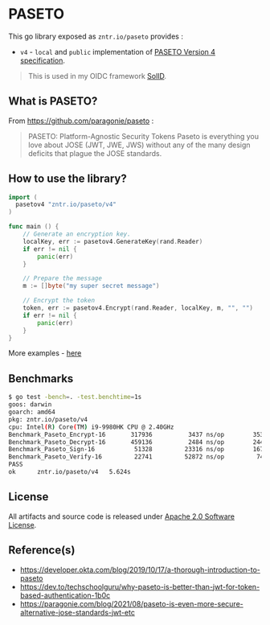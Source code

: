 # PASETO

This go library exposed as `zntr.io/paseto` provides :

* `v4` - `local` and `public` implementation of [PASETO Version 4 specification](https://github.com/paseto-standard/paseto-spec/blob/master/docs/01-Protocol-Versions/Version4.md). 

> This is used in my OIDC framework [SolID](https://github.com/zntrio/solid).

## What is PASETO?

From https://github.com/paragonie/paseto :

> PASETO: Platform-Agnostic Security Tokens
> Paseto is everything you love about JOSE (JWT, JWE, JWS) without any of the many design deficits that plague the JOSE standards.

## How to use the library?

```go
import (
  pasetov4 "zntr.io/paseto/v4"
)

func main () {
	// Generate an encryption key.
	localKey, err := pasetov4.GenerateKey(rand.Reader)
	if err != nil {
		panic(err)
	}

	// Prepare the message
	m := []byte("my super secret message")

	// Encrypt the token
	token, err := pasetov4.Encrypt(rand.Reader, localKey, m, "", "")
	if err != nil {
		panic(err)
	}
}
```

More examples - [here](example_test.go)

## Benchmarks

```sh
$ go test -bench=. -test.benchtime=1s
goos: darwin
goarch: amd64
pkg: zntr.io/paseto/v4
cpu: Intel(R) Core(TM) i9-9980HK CPU @ 2.40GHz
Benchmark_Paseto_Encrypt-16    	  317936	      3437 ns/op	    3536 B/op	      29 allocs/op
Benchmark_Paseto_Decrypt-16    	  459136	      2484 ns/op	    2448 B/op	      22 allocs/op
Benchmark_Paseto_Sign-16       	   51328	     23316 ns/op	    1672 B/op	      18 allocs/op
Benchmark_Paseto_Verify-16     	   22741	     52872 ns/op	     744 B/op	      13 allocs/op
PASS
ok  	zntr.io/paseto/v4	5.624s
```

## License

All artifacts and source code is released under [Apache 2.0 Software License](LICENSE).

## Reference(s)

- <https://developer.okta.com/blog/2019/10/17/a-thorough-introduction-to-paseto>
- <https://dev.to/techschoolguru/why-paseto-is-better-than-jwt-for-token-based-authentication-1b0c>
- <https://paragonie.com/blog/2021/08/paseto-is-even-more-secure-alternative-jose-standards-jwt-etc>

